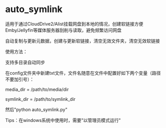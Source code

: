 # auto_symlink
适用于通过CloudDrive2/Alist挂载网盘到本地的情况，创建软链接方便Emby/Jellyfin等媒体服务器刮削与读取，避免频繁访问网盘

自动复制与更新元数据，创建与更新软链接，清空无效文件夹，清空无效软链接

使用方法：

支持多目录自动同步

在config文件夹中新建txt文件，文件名随意在文件中配置好如下两个变量（路径不要加引号）：

media_dir = /path/to/media/dir

symlink_dir = /path/to/symlink_dir

然后"python auto_symlink.py"

Tips：在windows系统中使用时，需要"以管理员模式运行"
